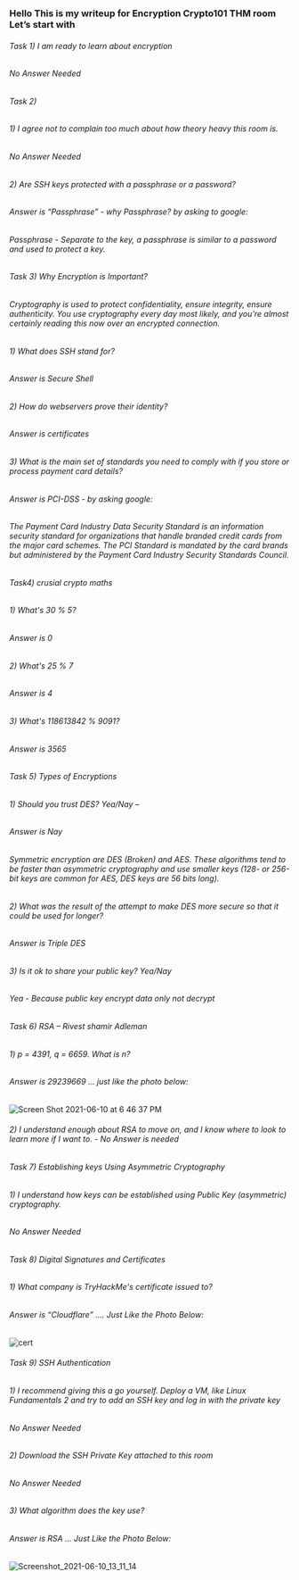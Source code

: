 ### Hello This is my writeup for Encryption Crypto101 THM room Let’s start with  
###### Task 1) I am ready to learn about encryption  
###### No Answer Needed  
###### Task 2)  
###### 1) I agree not to complain too much about how theory heavy this room is. 
###### No Answer Needed 
###### 2) Are SSH keys protected with a passphrase or a password? 
###### Answer is “Passphrase” - why Passphrase?  by asking to google: 
###### Passphrase - Separate to the key, a passphrase is similar to a password and used to protect a key.  
###### Task 3) Why Encryption is Important?  
###### Cryptography is used to protect confidentiality, ensure integrity, ensure authenticity. You use cryptography every day most likely, and you’re almost certainly reading this now over an encrypted connection.  
###### 1) What does SSH stand for?  
###### Answer is Secure Shell 
###### 2) How do webservers prove their identity? 
###### Answer is certificates 
###### 3) What is the main set of standards you need to comply with if you store or process payment card details?
###### Answer is PCI-DSS - by asking google: 
###### The Payment Card Industry Data Security Standard is an information security standard for organizations that handle branded credit cards from the major card schemes. The PCI Standard is mandated by the card brands but administered by the Payment Card Industry Security Standards Council. 
###### Task4) crusial crypto maths 
###### 1) What's 30 % 5? 
###### Answer is 0 
###### 2) What's 25 % 7
###### Answer is 4 
###### 3) What's 118613842 % 9091?
###### Answer is 3565 
###### Task 5) Types of Encryptions
###### 1)	Should you trust DES? Yea/Nay –
###### Answer is Nay  
###### Symmetric encryption are DES (Broken) and AES. These algorithms tend to be faster than asymmetric cryptography and use smaller keys (128- or 256-bit keys are common for AES, DES keys are 56 bits long). 
###### 2) What was the result of the attempt to make DES more secure so that it could be used for longer?
###### Answer is Triple DES 
###### 3) Is it ok to share your public key? Yea/Nay
###### Yea - Because public key encrypt data only not decrypt 
 ###### Task 6) RSA – Rivest shamir Adleman 
###### 1)  p = 4391, q = 6659. What is n? 
###### Answer is 29239669 … just like the photo below:
![Screen Shot 2021-06-10 at 6 46 37 PM](https://user-images.githubusercontent.com/47929033/124304082-85533480-db63-11eb-8fad-4a7e50c2a260.png)
###### 2) I understand enough about RSA to move on, and I know where to look to learn more if I want to. - No Answer is needed 
###### Task 7) Establishing keys Using Asymmetric Cryptography 
###### 1) I understand how keys can be established using Public Key (asymmetric) cryptography. 
###### No Answer Needed 
###### Task 8) Digital Signatures and Certificates 
###### 1) What company is TryHackMe's certificate issued to? 
###### Answer is “Cloudflare” …. Just Like the Photo Below: 
![cert](https://user-images.githubusercontent.com/47929033/124304580-2e019400-db64-11eb-8b7d-cf90acca62d6.png)
###### Task 9) SSH Authentication
###### 1) I recommend giving this a go yourself. Deploy a VM, like Linux Fundamentals 2 and try to add an SSH key and log in with the private key  
###### No Answer Needed 
###### 2) Download the SSH Private Key attached to this room 
###### No Answer Needed 
###### 3) What algorithm does the key use? 
###### Answer is RSA … Just Like the Photo Below:
![Screenshot_2021-06-10_13_11_14](https://user-images.githubusercontent.com/47929033/124304935-aec09000-db64-11eb-8bd4-49237e09151f.png)






